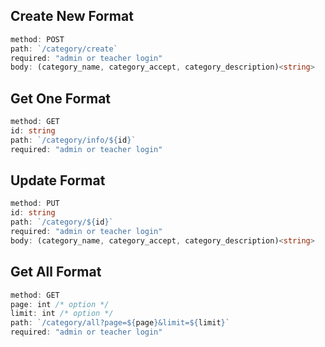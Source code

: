 ## **Create New Format**

```ts
method: POST
path: `/category/create`
required: "admin or teacher login"
body: (category_name, category_accept, category_description)<string>
```

## **Get One Format**

```ts
method: GET
id: string
path: `/category/info/${id}`
required: "admin or teacher login"
```

## **Update Format**

```ts
method: PUT
id: string
path: `/category/${id}`
required: "admin or teacher login"
body: (category_name, category_accept, category_description)<string>
```

## **Get All Format**

```ts
method: GET
page: int /* option */
limit: int /* option */
path: `/category/all?page=${page}&limit=${limit}`
required: "admin or teacher login"
```